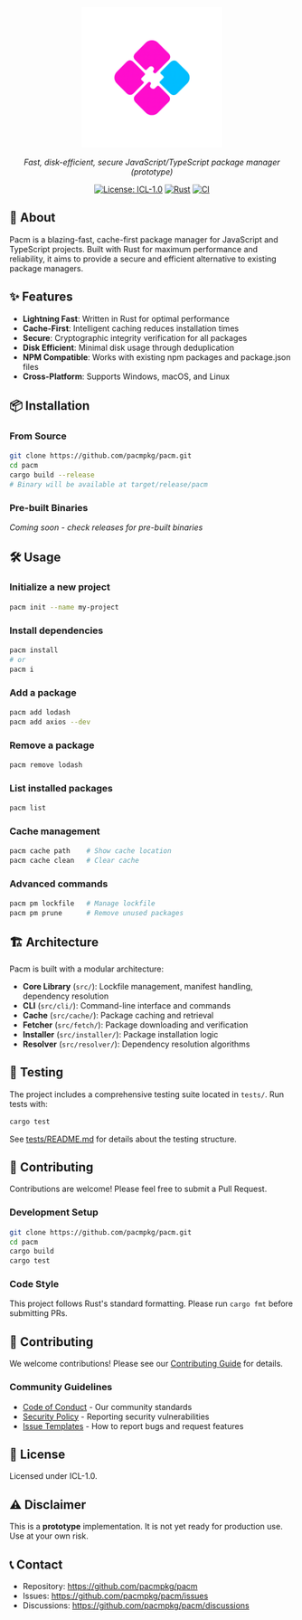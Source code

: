 <div align="center">

<img src="assets/avatar-no-bg.png" alt="Pacm Logo" width="248" height="248"/>

*Fast, disk-efficient, secure JavaScript/TypeScript package manager (prototype)*

[![License: ICL-1.0](https://img.shields.io/badge/License-ICL--1.0-blue.svg)](https://github.com/pacmpkg/pacm/blob/main/LICENSE)
[![Rust](https://img.shields.io/badge/Rust-1.70%2B-orange)](https://www.rust-lang.org/)
[![CI](https://github.com/pacmpkg/pacm/actions/workflows/ci.yml/badge.svg?branch=main)](https://github.com/pacmpkg/pacm/actions/workflows/ci.yml)

</div>

## 🚀 About

Pacm is a blazing-fast, cache-first package manager for JavaScript and TypeScript projects. Built with Rust for maximum performance and reliability, it aims to provide a secure and efficient alternative to existing package managers.

## ✨ Features

- **Lightning Fast**: Written in Rust for optimal performance
- **Cache-First**: Intelligent caching reduces installation times
- **Secure**: Cryptographic integrity verification for all packages
- **Disk Efficient**: Minimal disk usage through deduplication
- **NPM Compatible**: Works with existing npm packages and package.json files
- **Cross-Platform**: Supports Windows, macOS, and Linux

## 📦 Installation

### From Source

```bash
git clone https://github.com/pacmpkg/pacm.git
cd pacm
cargo build --release
# Binary will be available at target/release/pacm
```

### Pre-built Binaries

*Coming soon - check releases for pre-built binaries*

## 🛠️ Usage

### Initialize a new project

```bash
pacm init --name my-project
```

### Install dependencies

```bash
pacm install
# or
pacm i
```

### Add a package

```bash
pacm add lodash
pacm add axios --dev
```

### Remove a package

```bash
pacm remove lodash
```

### List installed packages

```bash
pacm list
```

### Cache management

```bash
pacm cache path    # Show cache location
pacm cache clean   # Clear cache
```

### Advanced commands

```bash
pacm pm lockfile   # Manage lockfile
pacm pm prune      # Remove unused packages
```

## 🏗️ Architecture

Pacm is built with a modular architecture:

- **Core Library** (`src/`): Lockfile management, manifest handling, dependency resolution
- **CLI** (`src/cli/`): Command-line interface and commands
- **Cache** (`src/cache/`): Package caching and retrieval
- **Fetcher** (`src/fetch/`): Package downloading and verification
- **Installer** (`src/installer/`): Package installation logic
- **Resolver** (`src/resolver/`): Dependency resolution algorithms

## 🧪 Testing

The project includes a comprehensive testing suite located in `tests/`. Run tests with:

```bash
cargo test
```

See [tests/README.md](https://github.com/pacmpkg/tests/blob/main/README.md) for details about the testing structure.

## 🤝 Contributing

Contributions are welcome! Please feel free to submit a Pull Request.

### Development Setup

```bash
git clone https://github.com/pacmpkg/pacm.git
cd pacm
cargo build
cargo test
```

### Code Style

This project follows Rust's standard formatting. Please run `cargo fmt` before submitting PRs.

## 🤝 Contributing

We welcome contributions! Please see our [Contributing Guide](CONTRIBUTING.md) for details.

### Community Guidelines

- [Code of Conduct](CODE_OF_CONDUCT.md) - Our community standards
- [Security Policy](SECURITY.md) - Reporting security vulnerabilities
- [Issue Templates](.github/ISSUE_TEMPLATE/) - How to report bugs and request features

## 📄 License

Licensed under ICL-1.0.

## ⚠️ Disclaimer

This is a **prototype** implementation. It is not yet ready for production use. Use at your own risk.

## 📞 Contact

- Repository: https://github.com/pacmpkg/pacm
- Issues: https://github.com/pacmpkg/pacm/issues
- Discussions: https://github.com/pacmpkg/pacm/discussions

